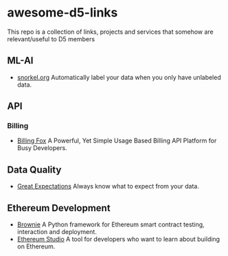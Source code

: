 # awesome-d5-links
This repo is a collection of links, projects and services that somehow are relevant/useful to D5 members

## ML-AI
- [snorkel.org](https://www.snorkel.org/) Automatically label your data when you only have unlabeled data.

## API
### Billing
- [Billing Fox](https://billingfox.com/) A Powerful, Yet Simple Usage Based Billing API Platform for Busy Developers.

## Data Quality
- [Great Expectations](https://github.com/great-expectations/great_expectations) Always know what to expect from your data.

## Ethereum Development
- [Brownie](https://eth-brownie.readthedocs.io/en/latest/) A Python framework for Ethereum smart contract testing, interaction and deployment.
- [Ethereum Studio](https://studio.ethereum.org/) A tool for developers who want to learn about building on Ethereum.
